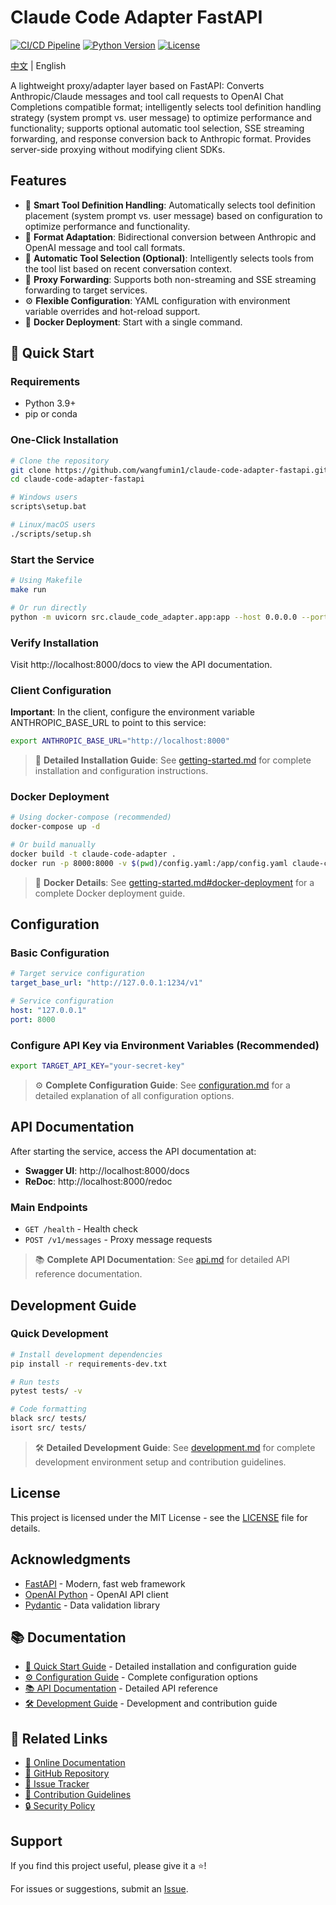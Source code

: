 # Claude Code Adapter FastAPI

[![CI/CD Pipeline](https://github.com/wangfumin1/claude-code-adapter-fastapi/actions/workflows/ci.yml/badge.svg)](https://github.com/wangfumin1/claude-code-adapter-fastapi/actions/workflows/ci.yml)
[![Python Version](https://img.shields.io/badge/python-3.9%2B-blue.svg)](https://www.python.org/downloads/)
[![License](https://img.shields.io/badge/license-MIT-green.svg)](LICENSE)

[中文](/README.md) | English

A lightweight proxy/adapter layer based on FastAPI: Converts Anthropic/Claude messages and tool call requests to OpenAI Chat Completions compatible format; intelligently selects tool definition handling strategy (system prompt vs. user message) to optimize performance and functionality; supports optional automatic tool selection, SSE streaming forwarding, and response conversion back to Anthropic format. Provides server-side proxying without modifying client SDKs.

## Features

- 🔧 **Smart Tool Definition Handling**: Automatically selects tool definition placement (system prompt vs. user message) based on configuration to optimize performance and functionality.
- 🔄 **Format Adaptation**: Bidirectional conversion between Anthropic and OpenAI message and tool call formats.
- 🧠 **Automatic Tool Selection (Optional)**: Intelligently selects tools from the tool list based on recent conversation context.
- 📡 **Proxy Forwarding**: Supports both non-streaming and SSE streaming forwarding to target services.
- ⚙️ **Flexible Configuration**: YAML configuration with environment variable overrides and hot-reload support.
- 🐳 **Docker Deployment**: Start with a single command.

## 🚀 Quick Start

### Requirements

- Python 3.9+
- pip or conda

### One-Click Installation

```bash
# Clone the repository
git clone https://github.com/wangfumin1/claude-code-adapter-fastapi.git
cd claude-code-adapter-fastapi

# Windows users
scripts\setup.bat

# Linux/macOS users
./scripts/setup.sh
```

### Start the Service

```bash
# Using Makefile
make run

# Or run directly
python -m uvicorn src.claude_code_adapter.app:app --host 0.0.0.0 --port 8000
```

### Verify Installation

Visit http://localhost:8000/docs to view the API documentation.

### Client Configuration

**Important**: In the client, configure the environment variable ANTHROPIC_BASE_URL to point to this service:
```bash
export ANTHROPIC_BASE_URL="http://localhost:8000"
```

> 📖 **Detailed Installation Guide**: See [getting-started.md](getting-started.md) for complete installation and configuration instructions.

### Docker Deployment

```bash
# Using docker-compose (recommended)
docker-compose up -d

# Or build manually
docker build -t claude-code-adapter .
docker run -p 8000:8000 -v $(pwd)/config.yaml:/app/config.yaml claude-code-adapter
```

> 🐳 **Docker Details**: See [getting-started.md#docker-deployment](getting-started.md#docker-deployment) for a complete Docker deployment guide.

## Configuration

### Basic Configuration

```yaml
# Target service configuration
target_base_url: "http://127.0.0.1:1234/v1"

# Service configuration
host: "127.0.0.1"
port: 8000
```

### Configure API Key via Environment Variables (Recommended)

```bash
export TARGET_API_KEY="your-secret-key"
```

> ⚙️ **Complete Configuration Guide**: See [configuration.md](configuration.md) for a detailed explanation of all configuration options.

## API Documentation

After starting the service, access the API documentation at:

- **Swagger UI**: http://localhost:8000/docs
- **ReDoc**: http://localhost:8000/redoc

### Main Endpoints

- `GET /health` - Health check
- `POST /v1/messages` - Proxy message requests

> 📚 **Complete API Documentation**: See [api.md](api.md) for detailed API reference documentation.

## Development Guide

### Quick Development

```bash
# Install development dependencies
pip install -r requirements-dev.txt

# Run tests
pytest tests/ -v

# Code formatting
black src/ tests/
isort src/ tests/
```

> 🛠️ **Detailed Development Guide**: See [development.md](development.md) for complete development environment setup and contribution guidelines.

## License

This project is licensed under the MIT License - see the [LICENSE](LICENSE) file for details.

## Acknowledgments

- [FastAPI](https://fastapi.tiangolo.com/) - Modern, fast web framework
- [OpenAI Python](https://github.com/openai/openai-python) - OpenAI API client
- [Pydantic](https://pydantic-docs.helpmanual.io/) - Data validation library

## 📚 Documentation

- [🚀 Quick Start Guide](getting-started.md) - Detailed installation and configuration guide
- [⚙️ Configuration Guide](configuration.md) - Complete configuration options
- [📚 API Documentation](api.md) - Detailed API reference
- [🛠️ Development Guide](development.md) - Development and contribution guide

## 🔗 Related Links

- [📖 Online Documentation](https://wangfumin1.github.io/claude-code-adapter-fastapi)
- [🐙 GitHub Repository](https://github.com/wangfumin1/claude-code-adapter-fastapi)
- [🐛 Issue Tracker](https://github.com/wangfumin1/claude-code-adapter-fastapi/issues)
- [🤝 Contribution Guidelines](CONTRIBUTING.md)
- [🔒 Security Policy](SECURITY.md)

## Support

If you find this project useful, please give it a ⭐️!

For issues or suggestions, submit an [Issue](https://github.com/wangfumin1/claude-code-adapter-fastapi/issues).
